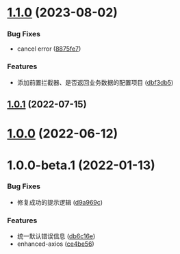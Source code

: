 # [1.1.0](https://github.com/Thinker-ljn/enhanced-axios/compare/v1.0.0-beta.1...v1.1.0) (2023-08-02)


### Bug Fixes

* cancel error ([8875fe7](https://github.com/Thinker-ljn/enhanced-axios/commit/8875fe72bc33cc2e50ee4182588112c12e1af97b))


### Features

* 添加前置拦截器、是否返回业务数据的配置项目 ([dbf3db5](https://github.com/Thinker-ljn/enhanced-axios/commit/dbf3db50679beec68c18694c19cba9d702283def))



## [1.0.1](https://github.com/Thinker-ljn/enhanced-axios/compare/v1.0.0...v1.0.1) (2022-07-15)



# [1.0.0](https://github.com/Thinker-ljn/enhanced-axios/compare/v1.0.0-beta.1...v1.0.0) (2022-06-12)



# 1.0.0-beta.1 (2022-01-13)


### Bug Fixes

* 修复成功的提示逻辑 ([d9a969c](https://github.com/Thinker-ljn/enhanced-axios/commit/d9a969c0a896891f6cd6bd738e510c8e12d31dd6))


### Features

* 统一默认错误信息 ([db6c16e](https://github.com/Thinker-ljn/enhanced-axios/commit/db6c16ee6080da7e045edb2d37f241694816ec70))
* enhanced-axios ([ce4be56](https://github.com/Thinker-ljn/enhanced-axios/commit/ce4be560c859afb0cb9f7e9359fe2462c1dd57af))



